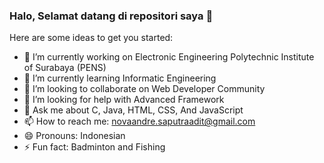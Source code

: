 ### Halo, Selamat datang di repositori saya 👋

Here are some ideas to get you started:

- 🔭 I’m currently working on Electronic Engineering Polytechnic Institute of Surabaya (PENS)
- 🌱 I’m currently learning Informatic Engineering
- 👯 I’m looking to collaborate on Web Developer Community
- 🤔 I’m looking for help with Advanced Framework
- 💬 Ask me about C, Java, HTML, CSS, And JavaScript
- 📫 How to reach me: novaandre.saputraadit@gmail.com
- 😄 Pronouns: Indonesian
- ⚡ Fun fact: Badminton and Fishing
